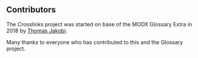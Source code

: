 ## Contributors

The Crosslinks project was started on base of the MODX Glossary Extra in 2018 by [Thomas Jakobi](https://github.com/jako).

Many thanks to everyone who has contributed to this and the Glossary project.